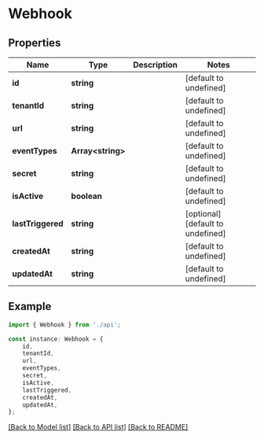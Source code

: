 # Webhook


## Properties

Name | Type | Description | Notes
------------ | ------------- | ------------- | -------------
**id** | **string** |  | [default to undefined]
**tenantId** | **string** |  | [default to undefined]
**url** | **string** |  | [default to undefined]
**eventTypes** | **Array&lt;string&gt;** |  | [default to undefined]
**secret** | **string** |  | [default to undefined]
**isActive** | **boolean** |  | [default to undefined]
**lastTriggered** | **string** |  | [optional] [default to undefined]
**createdAt** | **string** |  | [default to undefined]
**updatedAt** | **string** |  | [default to undefined]

## Example

```typescript
import { Webhook } from './api';

const instance: Webhook = {
    id,
    tenantId,
    url,
    eventTypes,
    secret,
    isActive,
    lastTriggered,
    createdAt,
    updatedAt,
};
```

[[Back to Model list]](../README.md#documentation-for-models) [[Back to API list]](../README.md#documentation-for-api-endpoints) [[Back to README]](../README.md)
